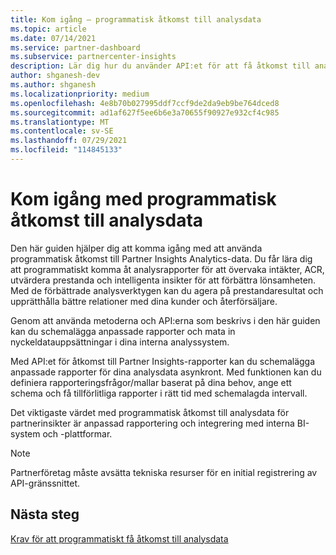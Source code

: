 ```yaml
---
title: Kom igång – programmatisk åtkomst till analysdata
ms.topic: article
ms.date: 07/14/2021
ms.service: partner-dashboard
ms.subservice: partnercenter-insights
description: Lär dig hur du använder API:et för att få åtkomst till analysdata från partnerinsikter.
author: shganesh-dev
ms.author: shganesh
ms.localizationpriority: medium
ms.openlocfilehash: 4e8b70b027995ddf7ccf9de2da9eb9be764dced8
ms.sourcegitcommit: ad1af627f5ee6b6e3a70655f90927e932cf4c985
ms.translationtype: MT
ms.contentlocale: sv-SE
ms.lasthandoff: 07/29/2021
ms.locfileid: "114845133"
---
```

# <a name="get-started-with-programmatic-access-to-analytics-data"></a>Kom igång med programmatisk åtkomst till analysdata

Den här guiden hjälper dig att komma igång med att använda programmatisk åtkomst till Partner Insights Analytics-data. Du får lära dig att programmatiskt komma åt analysrapporter för att övervaka intäkter, ACR, utvärdera prestanda och intelligenta insikter för att förbättra lönsamheten. Med de förbättrade analysverktygen kan du agera på prestandaresultat och upprätthålla bättre relationer med dina kunder och återförsäljare.  

Genom att använda metoderna och API:erna som beskrivs i den här guiden kan du schemalägga anpassade rapporter och mata in nyckeldatauppsättningar i dina interna analyssystem.

Med API:et för åtkomst till Partner Insights-rapporter kan du schemalägga anpassade rapporter för dina analysdata asynkront. Med funktionen kan du definiera rapporteringsfrågor/mallar baserat på dina behov, ange ett schema och få tillförlitliga rapporter i rätt tid med schemalagda intervall.

Det viktigaste värdet med programmatisk åtkomst till analysdata för partnerinsikter är anpassad rapportering och integrering med interna BI-system och -plattformar.

> [!NOTE]
> Partnerföretag måste avsätta tekniska resurser för en initial registrering av API-gränssnittet.

## <a name="next-steps"></a>Nästa steg

[Krav för att programmatiskt få åtkomst till analysdata](insights-programmatic-prerequisites.md)